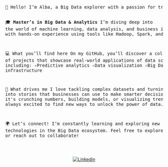 <pre><b>                                                             ¿Who I am?</b></pre>
<br/>
<pre>
👋 Hello! I’m Alba, a Big Data explorer with a passion for transforming complex data into actionable insights!

🎓 <b>Master’s in Big Data & Analytics</b>
I’m diving deep into the world of machine learning, data analysis, and business intelligence, with hands-on experience using tools like Hadoop, Spark, and Python.

💻 What you’ll find here
On my GitHub, you’ll discover a collection of projects that showcase real-world applications of data science, including:
✧Predictive analytics
✧Data visualization
✧Big Data infrastructure

🚀 What drives me
I love tackling complex datasets and turning them into stories that businesses can use to make smarter decisions. Whether it's crunching numbers, building models, or visualizing trends, I’m always excited to find new ways to unlock the power of data.

🌍 Let’s connect!
I’m constantly learning and exploring new technologies in the Big Data ecosystem. Feel free to explore my projects or reach out to collaborate!
</pre>
<br/>
<p align="center">
<a href="https://www.linkedin.com/in/albafdezgomez2000/" target="_blank" rel="noreferrer noopener"><img alt="Linkedin" title="Alba Fernández Gómez Linkedin" src="https://img.shields.io/badge/LinkedIn-0077B5?style=for-the-badge&logo=linkedin&logoColor=white"></a>
</p>

